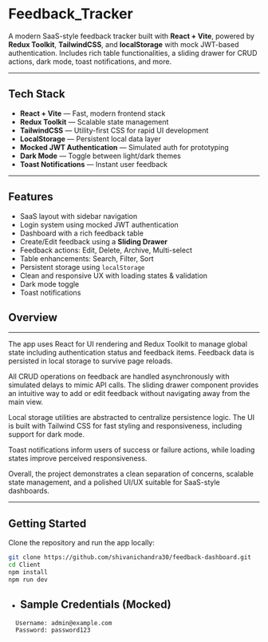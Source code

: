 # Feedback_Tracker

A modern SaaS-style feedback tracker built with **React + Vite**, powered by **Redux Toolkit**, **TailwindCSS**, and **localStorage** with mock JWT-based authentication. Includes rich table functionalities, a sliding drawer for CRUD actions, dark mode, toast notifications, and more.

---

## Tech Stack

- **React + Vite** — Fast, modern frontend stack
- **Redux Toolkit** — Scalable state management
- **TailwindCSS** — Utility-first CSS for rapid UI development
- **LocalStorage** — Persistent local data layer
- **Mocked JWT Authentication** — Simulated auth for prototyping
- **Dark Mode** — Toggle between light/dark themes
- **Toast Notifications** — Instant user feedback

---

## Features

- SaaS layout with sidebar navigation  
- Login system using mocked JWT authentication  
- Dashboard with a rich feedback table  
- Create/Edit feedback using a **Sliding Drawer**  
- Feedback actions: Edit, Delete, Archive, Multi-select  
- Table enhancements: Search, Filter, Sort  
- Persistent storage using `localStorage`  
- Clean and responsive UX with loading states & validation  
- Dark mode toggle  
- Toast notifications  

## Overview
---
The app uses React for UI rendering and Redux Toolkit to manage global state including authentication status and feedback items. Feedback data is persisted in local storage to survive page reloads.

All CRUD operations on feedback are handled asynchronously with simulated delays to mimic API calls. The sliding drawer component provides an intuitive way to add or edit feedback without navigating away from the main view.

Local storage utilities are abstracted to centralize persistence logic. The UI is built with Tailwind CSS for fast styling and responsiveness, including support for dark mode.

Toast notifications inform users of success or failure actions, while loading states improve perceived responsiveness.

Overall, the project demonstrates a clean separation of concerns, scalable state management, and a polished UI/UX suitable for SaaS-style dashboards.

---
## Getting Started

Clone the repository and run the app locally:

```bash
git clone https://github.com/shivanichandra30/feedback-dashboard.git
cd Client
npm install
npm run dev
```

- ## Sample Credentials (Mocked)
```bash
  Username: admin@example.com
  Password: password123
```
